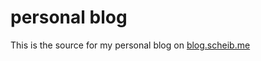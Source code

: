 # personal blog

This is the source for my personal blog on [blog.scheib.me](https://blog.scheib.me)
